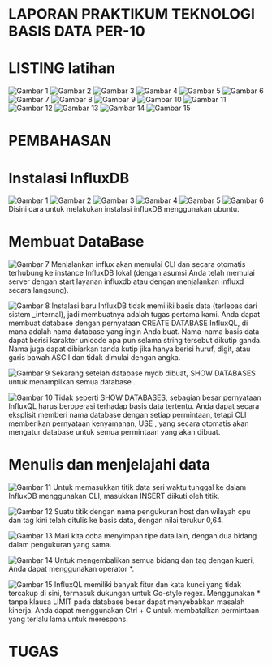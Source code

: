 # LAPORAN PRAKTIKUM TEKNOLOGI BASIS DATA PER-10

# LISTING latihan
![Gambar 1](gambar_1.jpg) ![Gambar 2](gambar_2.jpg) ![Gambar 3](gambar_3.jpg) ![Gambar 4](gambar_4.jpg) ![Gambar 5](gambar_5.jpg) 
![Gambar 6](gambar_6.jpg) ![Gambar 7](gambar_7.jpg) ![Gambar 8](gambar_8.jpg) ![Gambar 9](gambar_9.jpg) ![Gambar 10](gambar_10.jpg)
![Gambar 11](gambar_11.jpg) ![Gambar 12](gambar_12.jpg) ![Gambar 13](gambar_13.jpg) ![Gambar 14](gambar_14.jpg) ![Gambar 15](gambar_15.jpg)


# PEMBAHASAN
# Instalasi InfluxDB
![Gambar 1](gambar_1.jpg) ![Gambar 2](gambar_2.jpg) ![Gambar 3](gambar_3.jpg) ![Gambar 4](gambar_4.jpg) ![Gambar 5](gambar_5.jpg) 
![Gambar 6](gambar_6.jpg)
Disini cara untuk melakukan instalasi influxDB menggunakan ubuntu.

# Membuat DataBase
![Gambar 7](gambar_7.jpg)
Menjalankan influx akan memulai CLI dan secara otomatis terhubung ke instance InfluxDB lokal (dengan asumsi Anda telah memulai server dengan start layanan influxdb atau dengan menjalankan influxd secara langsung).

![Gambar 8](gambar_8.jpg)
Instalasi baru InfluxDB tidak memiliki basis data (terlepas dari sistem _internal), jadi membuatnya adalah tugas pertama kami. Anda dapat membuat database dengan pernyataan CREATE DATABASE <db-name> InfluxQL, di mana <db-name> adalah nama database yang ingin Anda buat. Nama-nama basis data dapat berisi karakter unicode apa pun selama string tersebut dikutip ganda. Nama juga dapat dibiarkan tanda kutip jika hanya berisi huruf, digit, atau garis bawah ASCII dan tidak dimulai dengan angka.

![Gambar 9](gambar_9.jpg)
Sekarang setelah database mydb dibuat, SHOW DATABASES untuk menampilkan semua database .

![Gambar 10](gambar_10.jpg)
Tidak seperti SHOW DATABASES, sebagian besar pernyataan InfluxQL harus beroperasi terhadap basis data tertentu. Anda dapat secara eksplisit memberi nama database dengan setiap permintaan, tetapi CLI memberikan pernyataan kenyamanan, USE <db-name>, yang secara otomatis akan mengatur database untuk semua permintaan yang akan dibuat.

# Menulis dan menjelajahi data
![Gambar 11](gambar_11.jpg)
Untuk memasukkan titik data seri waktu tunggal ke dalam InfluxDB menggunakan CLI, masukkan INSERT diikuti oleh titik.

![Gambar 12](gambar_12.jpg)
Suatu titik dengan nama pengukuran host dan wilayah cpu dan tag kini telah ditulis ke basis data, dengan nilai terukur 0,64.

![Gambar 13](gambar_13.jpg)
Mari kita coba menyimpan tipe data lain, dengan dua bidang dalam pengukuran yang sama.

![Gambar 14](gambar_14.jpg)
Untuk mengembalikan semua bidang dan tag dengan kueri, Anda dapat menggunakan operator *.

![Gambar 15](gambar_15.jpg)
InfluxQL memiliki banyak fitur dan kata kunci yang tidak tercakup di sini, termasuk dukungan untuk Go-style regex.
Menggunakan * tanpa klausa LIMIT pada database besar dapat menyebabkan masalah kinerja. Anda dapat menggunakan Ctrl + C untuk membatalkan permintaan yang terlalu lama untuk merespons.

# TUGAS























